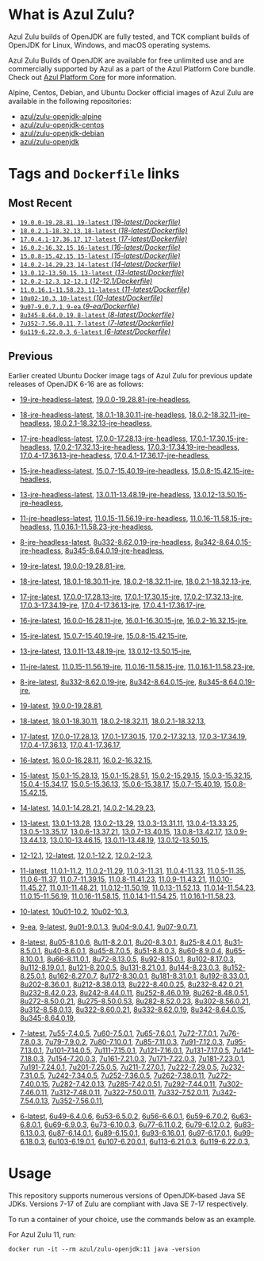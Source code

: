 What is Azul Zulu?
======================================

Azul Zulu builds of OpenJDK are fully tested, and TCK compliant builds of OpenJDK for Linux, Windows, and macOS operating systems.

Azul Zulu Builds of OpenJDK are available for free unlimited use and are commercially supported by Azul as a part of the Azul Platform Core bundle.
Check out [Azul Platform Core][3] for more information.

Alpine, Centos, Debian, and Ubuntu Docker official images of Azul Zulu are available in the following repositories:

  * [azul/zulu-openjdk-alpine][4]
  * [azul/zulu-openjdk-centos][5]
  * [azul/zulu-openjdk-debian][6]
  * [azul/zulu-openjdk][7]

Tags and `Dockerfile` links
===========================

Most Recent
-----------

  * [`19.0.0-19.28.81`, `19-latest` (*19-latest/Dockerfile)*][10]
  * [`18.0.2.1-18.32.13`, `18-latest` (*18-latest/Dockerfile)*][16]
  * [`17.0.4.1-17.36.17`, `17-latest` (*17-latest/Dockerfile)*][28]
  * [`16.0.2-16.32.15`, `16-latest` (*16-latest/Dockerfile)*][49]
  * [`15.0.8-15.42.15`, `15-latest` (*15-latest/Dockerfile)*][56]
  * [`14.0.2-14.29.23`, `14-latest` (*14-latest/Dockerfile)*][72]
  * [`13.0.12-13.50.15`, `13-latest` (*13-latest/Dockerfile)*][75]
  * [`12.0.2-12.3`, `12-12.1` (*12-12.1/Dockerfile)*][94]
  * [`11.0.16.1-11.58.23`, `11-latest` (*11-latest/Dockerfile)*][98]
  * [`10u02-10.3`, `10-latest` (*10-latest/Dockerfile)*][125]
  * [`9u07-9.0.7.1`, `9-ea` (*9-ea/Dockerfile)*][128]
  * [`8u345-8.64.0.19`, `8-latest` (*8-latest/Dockerfile)*][133]
  * [`7u352-7.56.0.11`, `7-latest` (*7-latest/Dockerfile)*][182]
  * [`6u119-6.22.0.3`, `6-latest` (*6-latest/Dockerfile)*][220]

Previous
--------
Earlier created Ubuntu Docker image tags of Azul Zulu for previous update releases of OpenJDK 6-16 are as follows:

  * [19-jre-headless-latest][14],
  [19.0.0-19.28.81-jre-headless][15],
  
  * [18-jre-headless-latest][24],
  [18.0.1-18.30.11-jre-headless][25],
  [18.0.2-18.32.11-jre-headless][26],
  [18.0.2.1-18.32.13-jre-headless][27],
  
  * [17-jre-headless-latest][42],
  [17.0.0-17.28.13-jre-headless][43],
  [17.0.1-17.30.15-jre-headless][44],
  [17.0.2-17.32.13-jre-headless][45],
  [17.0.3-17.34.19-jre-headless][46],
  [17.0.4-17.36.13-jre-headless][47],
  [17.0.4.1-17.36.17-jre-headless][48],
  
  * [15-jre-headless-latest][69],
  [15.0.7-15.40.19-jre-headless][70],
  [15.0.8-15.42.15-jre-headless][71],
  
  * [13-jre-headless-latest][91],
  [13.0.11-13.48.19-jre-headless][92],
  [13.0.12-13.50.15-jre-headless][93],
  
  * [11-jre-headless-latest][120],
  [11.0.15-11.56.19-jre-headless][122],
  [11.0.16-11.58.15-jre-headless][123],
  [11.0.16.1-11.58.23-jre-headless][124],
  
  * [8-jre-headless-latest][178],
  [8u332-8.62.0.19-jre-headless][179],
  [8u342-8.64.0.15-jre-headless][180],
  [8u345-8.64.0.19-jre-headless][181],
  
  * [19-jre-latest][11],
  [19.0.0-19.28.81-jre][13],
  
  * [18-jre-latest][17],
  [18.0.1-18.30.11-jre][21],
  [18.0.2-18.32.11-jre][22],
  [18.0.2.1-18.32.13-jre][23],
  
  * [17-jre-latest][29],
  [17.0.0-17.28.13-jre][36],
  [17.0.1-17.30.15-jre][37],
  [17.0.2-17.32.13-jre][38],
  [17.0.3-17.34.19-jre][39],
  [17.0.4-17.36.13-jre][40],
  [17.0.4.1-17.36.17-jre][41],
  
  * [16-jre-latest][50],
  [16.0.0-16.28.11-jre][53],
  [16.0.1-16.30.15-jre][54],
  [16.0.2-16.32.15-jre][55],
  
  * [15-jre-latest][57],
  [15.0.7-15.40.19-jre][67],
  [15.0.8-15.42.15-jre][68],
  
  * [13-jre-latest][78],
  [13.0.11-13.48.19-jre][89],
  [13.0.12-13.50.15-jre][90],
  
  * [11-jre-latest][105],
  [11.0.15-11.56.19-jre][118],
  [11.0.16-11.58.15-jre][119],
  [11.0.16.1-11.58.23-jre][121],
  
  * [8-jre-latest][134],
  [8u332-8.62.0.19-jre][175],
  [8u342-8.64.0.15-jre][176],
  [8u345-8.64.0.19-jre][177],
  
  * [19-latest][10],
  [19.0.0-19.28.81][12],
  
  * [18-latest][16],
  [18.0.1-18.30.11][18],
  [18.0.2-18.32.11][19],
  [18.0.2.1-18.32.13][20],
  
  * [17-latest][28],
  [17.0.0-17.28.13][30],
  [17.0.1-17.30.15][31],
  [17.0.2-17.32.13][32],
  [17.0.3-17.34.19][33],
  [17.0.4-17.36.13][34],
  [17.0.4.1-17.36.17][35],
  
  * [16-latest][49],
  [16.0.0-16.28.11][51],
  [16.0.2-16.32.15][52],
  
  * [15-latest][56],
  [15.0.1-15.28.13][58],
  [15.0.1-15.28.51][59],
  [15.0.2-15.29.15][60],
  [15.0.3-15.32.15][61],
  [15.0.4-15.34.17][62],
  [15.0.5-15.36.13][63],
  [15.0.6-15.38.17][64],
  [15.0.7-15.40.19][65],
  [15.0.8-15.42.15][66],
  
  * [14-latest][72],
  [14.0.1-14.28.21][73],
  [14.0.2-14.29.23][74],
  
  * [13-latest][75],
  [13.0.1-13.28][76],
  [13.0.2-13.29][77],
  [13.0.3-13.31.11][79],
  [13.0.4-13.33.25][80],
  [13.0.5-13.35.17][81],
  [13.0.6-13.37.21][82],
  [13.0.7-13.40.15][83],
  [13.0.8-13.42.17][84],
  [13.0.9-13.44.13][85],
  [13.0.10-13.46.15][86],
  [13.0.11-13.48.19][87],
  [13.0.12-13.50.15][88],
  
  * [12-12.1][94],
  [12-latest][95],
  [12.0.1-12.2][96],
  [12.0.2-12.3][97],
  
  * [11-latest][98],
  [11.0.1-11.2][99],
  [11.0.2-11.29][100],
  [11.0.3-11.31][101],
  [11.0.4-11.33][102],
  [11.0.5-11.35][103],
  [11.0.6-11.37][104],
  [11.0.7-11.39.15][106],
  [11.0.8-11.41.23][107],
  [11.0.9-11.43.21][108],
  [11.0.10-11.45.27][109],
  [11.0.11-11.48.21][110],
  [11.0.12-11.50.19][111],
  [11.0.13-11.52.13][112],
  [11.0.14-11.54.23][113],
  [11.0.15-11.56.19][114],
  [11.0.16-11.58.15][115],
  [11.0.14.1-11.54.25][116],
  [11.0.16.1-11.58.23][117],
  
  * [10-latest][125],
  [10u01-10.2][126],
  [10u02-10.3][127],
  
  * [9-ea][128],
  [9-latest][129],
  [9u01-9.0.1.3][130],
  [9u04-9.0.4.1][131],
  [9u07-9.0.7.1][132],
  
  * [8-latest][133],
  [8u05-8.1.0.6][135],
  [8u11-8.2.0.1][136],
  [8u20-8.3.0.1][137],
  [8u25-8.4.0.1][138],
  [8u31-8.5.0.1][139],
  [8u40-8.6.0.1][140],
  [8u45-8.7.0.5][141],
  [8u51-8.8.0.3][142],
  [8u60-8.9.0.4][143],
  [8u65-8.10.0.1][144],
  [8u66-8.11.0.1][145],
  [8u72-8.13.0.5][146],
  [8u92-8.15.0.1][147],
  [8u102-8.17.0.3][148],
  [8u112-8.19.0.1][149],
  [8u121-8.20.0.5][150],
  [8u131-8.21.0.1][151],
  [8u144-8.23.0.3][152],
  [8u152-8.25.0.1][153],
  [8u162-8.27.0.7][154],
  [8u172-8.30.0.1][155],
  [8u181-8.31.0.1][156],
  [8u192-8.33.0.1][157],
  [8u202-8.36.0.1][158],
  [8u212-8.38.0.13][159],
  [8u222-8.40.0.25][160],
  [8u232-8.42.0.21][161],
  [8u232-8.42.0.23][162],
  [8u242-8.44.0.11][163],
  [8u252-8.46.0.19][164],
  [8u262-8.48.0.51][165],
  [8u272-8.50.0.21][166],
  [8u275-8.50.0.53][167],
  [8u282-8.52.0.23][168],
  [8u302-8.56.0.21][169],
  [8u312-8.58.0.13][170],
  [8u322-8.60.0.21][171],
  [8u332-8.62.0.19][172],
  [8u342-8.64.0.15][173],
  [8u345-8.64.0.19][174],
  
  * [7-latest][182],
  [7u55-7.4.0.5][183],
  [7u60-7.5.0.1][184],
  [7u65-7.6.0.1][185],
  [7u72-7.7.0.1][186],
  [7u76-7.8.0.3][187],
  [7u79-7.9.0.2][188],
  [7u80-7.10.0.1][189],
  [7u85-7.11.0.3][190],
  [7u91-7.12.0.3][191],
  [7u95-7.13.0.1][192],
  [7u101-7.14.0.5][193],
  [7u111-7.15.0.1][194],
  [7u121-7.16.0.1][195],
  [7u131-7.17.0.5][196],
  [7u141-7.18.0.3][197],
  [7u154-7.20.0.3][198],
  [7u161-7.21.0.3][199],
  [7u171-7.22.0.3][200],
  [7u181-7.23.0.1][201],
  [7u191-7.24.0.1][202],
  [7u201-7.25.0.5][203],
  [7u211-7.27.0.1][204],
  [7u222-7.29.0.5][205],
  [7u232-7.31.0.5][206],
  [7u242-7.34.0.5][207],
  [7u252-7.36.0.5][208],
  [7u262-7.38.0.11][209],
  [7u272-7.40.0.15][210],
  [7u282-7.42.0.13][211],
  [7u285-7.42.0.51][212],
  [7u292-7.44.0.11][213],
  [7u302-7.46.0.11][214],
  [7u312-7.48.0.11][215],
  [7u322-7.50.0.11][216],
  [7u332-7.52.0.11][217],
  [7u342-7.54.0.13][218],
  [7u352-7.56.0.11][219],
  
  * [6-latest][220],
  [6u49-6.4.0.6][221],
  [6u53-6.5.0.2][222],
  [6u56-6.6.0.1][223],
  [6u59-6.7.0.2][224],
  [6u63-6.8.0.1][225],
  [6u69-6.9.0.3][226],
  [6u73-6.10.0.3][227],
  [6u77-6.11.0.2][228],
  [6u79-6.12.0.2][229],
  [6u83-6.13.0.3][230],
  [6u87-6.14.0.1][231],
  [6u89-6.15.0.1][232],
  [6u93-6.16.0.1][233],
  [6u97-6.17.0.1][234],
  [6u99-6.18.0.3][235],
  [6u103-6.19.0.1][236],
  [6u107-6.20.0.1][237],
  [6u113-6.21.0.3][238],
  [6u119-6.22.0.3][239],
  

Usage
=====

This repository supports numerous versions of OpenJDK-based Java SE JDKs. Versions 7-17 of Zulu are compliant with Java SE 7-17 respectively.

To run a container of your choice, use the commands below as an example.

For Azul Zulu 11, run:

    docker run -it --rm azul/zulu-openjdk:11 java -version

  [1]: https://www.azul.com/files/ZuluDocker60.gif
  [2]: https://www.azul.com/
  [3]: https://www.azul.com/products/core/
  [4]: https://hub.docker.com/r/azul/zulu-openjdk-alpine
  [5]: https://hub.docker.com/r/azul/zulu-openjdk-centos
  [6]: https://hub.docker.com/r/azul/zulu-openjdk-debian
  [7]: https://hub.docker.com/r/azul/zulu-openjdk


  [14]: https://github.com/zulu-openjdk/zulu-openjdk/blob/master/19-jre-headless-latest/Dockerfile
  [15]: https://github.com/zulu-openjdk/zulu-openjdk/blob/master/19.0.0-19.28.81-jre-headless/Dockerfile
  
  [24]: https://github.com/zulu-openjdk/zulu-openjdk/blob/master/18-jre-headless-latest/Dockerfile
  [25]: https://github.com/zulu-openjdk/zulu-openjdk/blob/master/18.0.1-18.30.11-jre-headless/Dockerfile
  [26]: https://github.com/zulu-openjdk/zulu-openjdk/blob/master/18.0.2-18.32.11-jre-headless/Dockerfile
  [27]: https://github.com/zulu-openjdk/zulu-openjdk/blob/master/18.0.2.1-18.32.13-jre-headless/Dockerfile
  
  [42]: https://github.com/zulu-openjdk/zulu-openjdk/blob/master/17-jre-headless-latest/Dockerfile
  [43]: https://github.com/zulu-openjdk/zulu-openjdk/blob/master/17.0.0-17.28.13-jre-headless/Dockerfile
  [44]: https://github.com/zulu-openjdk/zulu-openjdk/blob/master/17.0.1-17.30.15-jre-headless/Dockerfile
  [45]: https://github.com/zulu-openjdk/zulu-openjdk/blob/master/17.0.2-17.32.13-jre-headless/Dockerfile
  [46]: https://github.com/zulu-openjdk/zulu-openjdk/blob/master/17.0.3-17.34.19-jre-headless/Dockerfile
  [47]: https://github.com/zulu-openjdk/zulu-openjdk/blob/master/17.0.4-17.36.13-jre-headless/Dockerfile
  [48]: https://github.com/zulu-openjdk/zulu-openjdk/blob/master/17.0.4.1-17.36.17-jre-headless/Dockerfile
  
  [69]: https://github.com/zulu-openjdk/zulu-openjdk/blob/master/15-jre-headless-latest/Dockerfile
  [70]: https://github.com/zulu-openjdk/zulu-openjdk/blob/master/15.0.7-15.40.19-jre-headless/Dockerfile
  [71]: https://github.com/zulu-openjdk/zulu-openjdk/blob/master/15.0.8-15.42.15-jre-headless/Dockerfile
  
  [91]: https://github.com/zulu-openjdk/zulu-openjdk/blob/master/13-jre-headless-latest/Dockerfile
  [92]: https://github.com/zulu-openjdk/zulu-openjdk/blob/master/13.0.11-13.48.19-jre-headless/Dockerfile
  [93]: https://github.com/zulu-openjdk/zulu-openjdk/blob/master/13.0.12-13.50.15-jre-headless/Dockerfile
  
  [120]: https://github.com/zulu-openjdk/zulu-openjdk/blob/master/11-jre-headless-latest/Dockerfile
  [122]: https://github.com/zulu-openjdk/zulu-openjdk/blob/master/11.0.15-11.56.19-jre-headless/Dockerfile
  [123]: https://github.com/zulu-openjdk/zulu-openjdk/blob/master/11.0.16-11.58.15-jre-headless/Dockerfile
  [124]: https://github.com/zulu-openjdk/zulu-openjdk/blob/master/11.0.16.1-11.58.23-jre-headless/Dockerfile
  
  [178]: https://github.com/zulu-openjdk/zulu-openjdk/blob/master/8-jre-headless-latest/Dockerfile
  [179]: https://github.com/zulu-openjdk/zulu-openjdk/blob/master/8u332-8.62.0.19-jre-headless/Dockerfile
  [180]: https://github.com/zulu-openjdk/zulu-openjdk/blob/master/8u342-8.64.0.15-jre-headless/Dockerfile
  [181]: https://github.com/zulu-openjdk/zulu-openjdk/blob/master/8u345-8.64.0.19-jre-headless/Dockerfile
  
  [11]: https://github.com/zulu-openjdk/zulu-openjdk/blob/master/19-jre-latest/Dockerfile
  [13]: https://github.com/zulu-openjdk/zulu-openjdk/blob/master/19.0.0-19.28.81-jre/Dockerfile
  
  [17]: https://github.com/zulu-openjdk/zulu-openjdk/blob/master/18-jre-latest/Dockerfile
  [21]: https://github.com/zulu-openjdk/zulu-openjdk/blob/master/18.0.1-18.30.11-jre/Dockerfile
  [22]: https://github.com/zulu-openjdk/zulu-openjdk/blob/master/18.0.2-18.32.11-jre/Dockerfile
  [23]: https://github.com/zulu-openjdk/zulu-openjdk/blob/master/18.0.2.1-18.32.13-jre/Dockerfile
  
  [29]: https://github.com/zulu-openjdk/zulu-openjdk/blob/master/17-jre-latest/Dockerfile
  [36]: https://github.com/zulu-openjdk/zulu-openjdk/blob/master/17.0.0-17.28.13-jre/Dockerfile
  [37]: https://github.com/zulu-openjdk/zulu-openjdk/blob/master/17.0.1-17.30.15-jre/Dockerfile
  [38]: https://github.com/zulu-openjdk/zulu-openjdk/blob/master/17.0.2-17.32.13-jre/Dockerfile
  [39]: https://github.com/zulu-openjdk/zulu-openjdk/blob/master/17.0.3-17.34.19-jre/Dockerfile
  [40]: https://github.com/zulu-openjdk/zulu-openjdk/blob/master/17.0.4-17.36.13-jre/Dockerfile
  [41]: https://github.com/zulu-openjdk/zulu-openjdk/blob/master/17.0.4.1-17.36.17-jre/Dockerfile
  
  [50]: https://github.com/zulu-openjdk/zulu-openjdk/blob/master/16-jre-latest/Dockerfile
  [53]: https://github.com/zulu-openjdk/zulu-openjdk/blob/master/16.0.0-16.28.11-jre/Dockerfile
  [54]: https://github.com/zulu-openjdk/zulu-openjdk/blob/master/16.0.1-16.30.15-jre/Dockerfile
  [55]: https://github.com/zulu-openjdk/zulu-openjdk/blob/master/16.0.2-16.32.15-jre/Dockerfile
  
  [57]: https://github.com/zulu-openjdk/zulu-openjdk/blob/master/15-jre-latest/Dockerfile
  [67]: https://github.com/zulu-openjdk/zulu-openjdk/blob/master/15.0.7-15.40.19-jre/Dockerfile
  [68]: https://github.com/zulu-openjdk/zulu-openjdk/blob/master/15.0.8-15.42.15-jre/Dockerfile
  
  [78]: https://github.com/zulu-openjdk/zulu-openjdk/blob/master/13-jre-latest/Dockerfile
  [89]: https://github.com/zulu-openjdk/zulu-openjdk/blob/master/13.0.11-13.48.19-jre/Dockerfile
  [90]: https://github.com/zulu-openjdk/zulu-openjdk/blob/master/13.0.12-13.50.15-jre/Dockerfile
  
  [105]: https://github.com/zulu-openjdk/zulu-openjdk/blob/master/11-jre-latest/Dockerfile
  [118]: https://github.com/zulu-openjdk/zulu-openjdk/blob/master/11.0.15-11.56.19-jre/Dockerfile
  [119]: https://github.com/zulu-openjdk/zulu-openjdk/blob/master/11.0.16-11.58.15-jre/Dockerfile
  [121]: https://github.com/zulu-openjdk/zulu-openjdk/blob/master/11.0.16.1-11.58.23-jre/Dockerfile
  
  [134]: https://github.com/zulu-openjdk/zulu-openjdk/blob/master/8-jre-latest/Dockerfile
  [175]: https://github.com/zulu-openjdk/zulu-openjdk/blob/master/8u332-8.62.0.19-jre/Dockerfile
  [176]: https://github.com/zulu-openjdk/zulu-openjdk/blob/master/8u342-8.64.0.15-jre/Dockerfile
  [177]: https://github.com/zulu-openjdk/zulu-openjdk/blob/master/8u345-8.64.0.19-jre/Dockerfile
  
  [10]: https://github.com/zulu-openjdk/zulu-openjdk/blob/master/19-latest/Dockerfile
  [12]: https://github.com/zulu-openjdk/zulu-openjdk/blob/master/19.0.0-19.28.81/Dockerfile
  
  [16]: https://github.com/zulu-openjdk/zulu-openjdk/blob/master/18-latest/Dockerfile
  [18]: https://github.com/zulu-openjdk/zulu-openjdk/blob/master/18.0.1-18.30.11/Dockerfile
  [19]: https://github.com/zulu-openjdk/zulu-openjdk/blob/master/18.0.2-18.32.11/Dockerfile
  [20]: https://github.com/zulu-openjdk/zulu-openjdk/blob/master/18.0.2.1-18.32.13/Dockerfile
  
  [28]: https://github.com/zulu-openjdk/zulu-openjdk/blob/master/17-latest/Dockerfile
  [30]: https://github.com/zulu-openjdk/zulu-openjdk/blob/master/17.0.0-17.28.13/Dockerfile
  [31]: https://github.com/zulu-openjdk/zulu-openjdk/blob/master/17.0.1-17.30.15/Dockerfile
  [32]: https://github.com/zulu-openjdk/zulu-openjdk/blob/master/17.0.2-17.32.13/Dockerfile
  [33]: https://github.com/zulu-openjdk/zulu-openjdk/blob/master/17.0.3-17.34.19/Dockerfile
  [34]: https://github.com/zulu-openjdk/zulu-openjdk/blob/master/17.0.4-17.36.13/Dockerfile
  [35]: https://github.com/zulu-openjdk/zulu-openjdk/blob/master/17.0.4.1-17.36.17/Dockerfile
  
  [49]: https://github.com/zulu-openjdk/zulu-openjdk/blob/master/16-latest/Dockerfile
  [51]: https://github.com/zulu-openjdk/zulu-openjdk/blob/master/16.0.0-16.28.11/Dockerfile
  [52]: https://github.com/zulu-openjdk/zulu-openjdk/blob/master/16.0.2-16.32.15/Dockerfile
  
  [56]: https://github.com/zulu-openjdk/zulu-openjdk/blob/master/15-latest/Dockerfile
  [58]: https://github.com/zulu-openjdk/zulu-openjdk/blob/master/15.0.1-15.28.13/Dockerfile
  [59]: https://github.com/zulu-openjdk/zulu-openjdk/blob/master/15.0.1-15.28.51/Dockerfile
  [60]: https://github.com/zulu-openjdk/zulu-openjdk/blob/master/15.0.2-15.29.15/Dockerfile
  [61]: https://github.com/zulu-openjdk/zulu-openjdk/blob/master/15.0.3-15.32.15/Dockerfile
  [62]: https://github.com/zulu-openjdk/zulu-openjdk/blob/master/15.0.4-15.34.17/Dockerfile
  [63]: https://github.com/zulu-openjdk/zulu-openjdk/blob/master/15.0.5-15.36.13/Dockerfile
  [64]: https://github.com/zulu-openjdk/zulu-openjdk/blob/master/15.0.6-15.38.17/Dockerfile
  [65]: https://github.com/zulu-openjdk/zulu-openjdk/blob/master/15.0.7-15.40.19/Dockerfile
  [66]: https://github.com/zulu-openjdk/zulu-openjdk/blob/master/15.0.8-15.42.15/Dockerfile
  
  [72]: https://github.com/zulu-openjdk/zulu-openjdk/blob/master/14-latest/Dockerfile
  [73]: https://github.com/zulu-openjdk/zulu-openjdk/blob/master/14.0.1-14.28.21/Dockerfile
  [74]: https://github.com/zulu-openjdk/zulu-openjdk/blob/master/14.0.2-14.29.23/Dockerfile
  
  [75]: https://github.com/zulu-openjdk/zulu-openjdk/blob/master/13-latest/Dockerfile
  [76]: https://github.com/zulu-openjdk/zulu-openjdk/blob/master/13.0.1-13.28/Dockerfile
  [77]: https://github.com/zulu-openjdk/zulu-openjdk/blob/master/13.0.2-13.29/Dockerfile
  [79]: https://github.com/zulu-openjdk/zulu-openjdk/blob/master/13.0.3-13.31.11/Dockerfile
  [80]: https://github.com/zulu-openjdk/zulu-openjdk/blob/master/13.0.4-13.33.25/Dockerfile
  [81]: https://github.com/zulu-openjdk/zulu-openjdk/blob/master/13.0.5-13.35.17/Dockerfile
  [82]: https://github.com/zulu-openjdk/zulu-openjdk/blob/master/13.0.6-13.37.21/Dockerfile
  [83]: https://github.com/zulu-openjdk/zulu-openjdk/blob/master/13.0.7-13.40.15/Dockerfile
  [84]: https://github.com/zulu-openjdk/zulu-openjdk/blob/master/13.0.8-13.42.17/Dockerfile
  [85]: https://github.com/zulu-openjdk/zulu-openjdk/blob/master/13.0.9-13.44.13/Dockerfile
  [86]: https://github.com/zulu-openjdk/zulu-openjdk/blob/master/13.0.10-13.46.15/Dockerfile
  [87]: https://github.com/zulu-openjdk/zulu-openjdk/blob/master/13.0.11-13.48.19/Dockerfile
  [88]: https://github.com/zulu-openjdk/zulu-openjdk/blob/master/13.0.12-13.50.15/Dockerfile
  
  [94]: https://github.com/zulu-openjdk/zulu-openjdk/blob/master/12-12.1/Dockerfile
  [95]: https://github.com/zulu-openjdk/zulu-openjdk/blob/master/12-latest/Dockerfile
  [96]: https://github.com/zulu-openjdk/zulu-openjdk/blob/master/12.0.1-12.2/Dockerfile
  [97]: https://github.com/zulu-openjdk/zulu-openjdk/blob/master/12.0.2-12.3/Dockerfile
  
  [98]: https://github.com/zulu-openjdk/zulu-openjdk/blob/master/11-latest/Dockerfile
  [99]: https://github.com/zulu-openjdk/zulu-openjdk/blob/master/11.0.1-11.2/Dockerfile
  [100]: https://github.com/zulu-openjdk/zulu-openjdk/blob/master/11.0.2-11.29/Dockerfile
  [101]: https://github.com/zulu-openjdk/zulu-openjdk/blob/master/11.0.3-11.31/Dockerfile
  [102]: https://github.com/zulu-openjdk/zulu-openjdk/blob/master/11.0.4-11.33/Dockerfile
  [103]: https://github.com/zulu-openjdk/zulu-openjdk/blob/master/11.0.5-11.35/Dockerfile
  [104]: https://github.com/zulu-openjdk/zulu-openjdk/blob/master/11.0.6-11.37/Dockerfile
  [106]: https://github.com/zulu-openjdk/zulu-openjdk/blob/master/11.0.7-11.39.15/Dockerfile
  [107]: https://github.com/zulu-openjdk/zulu-openjdk/blob/master/11.0.8-11.41.23/Dockerfile
  [108]: https://github.com/zulu-openjdk/zulu-openjdk/blob/master/11.0.9-11.43.21/Dockerfile
  [109]: https://github.com/zulu-openjdk/zulu-openjdk/blob/master/11.0.10-11.45.27/Dockerfile
  [110]: https://github.com/zulu-openjdk/zulu-openjdk/blob/master/11.0.11-11.48.21/Dockerfile
  [111]: https://github.com/zulu-openjdk/zulu-openjdk/blob/master/11.0.12-11.50.19/Dockerfile
  [112]: https://github.com/zulu-openjdk/zulu-openjdk/blob/master/11.0.13-11.52.13/Dockerfile
  [113]: https://github.com/zulu-openjdk/zulu-openjdk/blob/master/11.0.14-11.54.23/Dockerfile
  [114]: https://github.com/zulu-openjdk/zulu-openjdk/blob/master/11.0.15-11.56.19/Dockerfile
  [115]: https://github.com/zulu-openjdk/zulu-openjdk/blob/master/11.0.16-11.58.15/Dockerfile
  [116]: https://github.com/zulu-openjdk/zulu-openjdk/blob/master/11.0.14.1-11.54.25/Dockerfile
  [117]: https://github.com/zulu-openjdk/zulu-openjdk/blob/master/11.0.16.1-11.58.23/Dockerfile
  
  [125]: https://github.com/zulu-openjdk/zulu-openjdk/blob/master/10-latest/Dockerfile
  [126]: https://github.com/zulu-openjdk/zulu-openjdk/blob/master/10u01-10.2/Dockerfile
  [127]: https://github.com/zulu-openjdk/zulu-openjdk/blob/master/10u02-10.3/Dockerfile
  
  [128]: https://github.com/zulu-openjdk/zulu-openjdk/blob/master/9-ea/Dockerfile
  [129]: https://github.com/zulu-openjdk/zulu-openjdk/blob/master/9-latest/Dockerfile
  [130]: https://github.com/zulu-openjdk/zulu-openjdk/blob/master/9u01-9.0.1.3/Dockerfile
  [131]: https://github.com/zulu-openjdk/zulu-openjdk/blob/master/9u04-9.0.4.1/Dockerfile
  [132]: https://github.com/zulu-openjdk/zulu-openjdk/blob/master/9u07-9.0.7.1/Dockerfile
  
  [133]: https://github.com/zulu-openjdk/zulu-openjdk/blob/master/8-latest/Dockerfile
  [135]: https://github.com/zulu-openjdk/zulu-openjdk/blob/master/8u05-8.1.0.6/Dockerfile
  [136]: https://github.com/zulu-openjdk/zulu-openjdk/blob/master/8u11-8.2.0.1/Dockerfile
  [137]: https://github.com/zulu-openjdk/zulu-openjdk/blob/master/8u20-8.3.0.1/Dockerfile
  [138]: https://github.com/zulu-openjdk/zulu-openjdk/blob/master/8u25-8.4.0.1/Dockerfile
  [139]: https://github.com/zulu-openjdk/zulu-openjdk/blob/master/8u31-8.5.0.1/Dockerfile
  [140]: https://github.com/zulu-openjdk/zulu-openjdk/blob/master/8u40-8.6.0.1/Dockerfile
  [141]: https://github.com/zulu-openjdk/zulu-openjdk/blob/master/8u45-8.7.0.5/Dockerfile
  [142]: https://github.com/zulu-openjdk/zulu-openjdk/blob/master/8u51-8.8.0.3/Dockerfile
  [143]: https://github.com/zulu-openjdk/zulu-openjdk/blob/master/8u60-8.9.0.4/Dockerfile
  [144]: https://github.com/zulu-openjdk/zulu-openjdk/blob/master/8u65-8.10.0.1/Dockerfile
  [145]: https://github.com/zulu-openjdk/zulu-openjdk/blob/master/8u66-8.11.0.1/Dockerfile
  [146]: https://github.com/zulu-openjdk/zulu-openjdk/blob/master/8u72-8.13.0.5/Dockerfile
  [147]: https://github.com/zulu-openjdk/zulu-openjdk/blob/master/8u92-8.15.0.1/Dockerfile
  [148]: https://github.com/zulu-openjdk/zulu-openjdk/blob/master/8u102-8.17.0.3/Dockerfile
  [149]: https://github.com/zulu-openjdk/zulu-openjdk/blob/master/8u112-8.19.0.1/Dockerfile
  [150]: https://github.com/zulu-openjdk/zulu-openjdk/blob/master/8u121-8.20.0.5/Dockerfile
  [151]: https://github.com/zulu-openjdk/zulu-openjdk/blob/master/8u131-8.21.0.1/Dockerfile
  [152]: https://github.com/zulu-openjdk/zulu-openjdk/blob/master/8u144-8.23.0.3/Dockerfile
  [153]: https://github.com/zulu-openjdk/zulu-openjdk/blob/master/8u152-8.25.0.1/Dockerfile
  [154]: https://github.com/zulu-openjdk/zulu-openjdk/blob/master/8u162-8.27.0.7/Dockerfile
  [155]: https://github.com/zulu-openjdk/zulu-openjdk/blob/master/8u172-8.30.0.1/Dockerfile
  [156]: https://github.com/zulu-openjdk/zulu-openjdk/blob/master/8u181-8.31.0.1/Dockerfile
  [157]: https://github.com/zulu-openjdk/zulu-openjdk/blob/master/8u192-8.33.0.1/Dockerfile
  [158]: https://github.com/zulu-openjdk/zulu-openjdk/blob/master/8u202-8.36.0.1/Dockerfile
  [159]: https://github.com/zulu-openjdk/zulu-openjdk/blob/master/8u212-8.38.0.13/Dockerfile
  [160]: https://github.com/zulu-openjdk/zulu-openjdk/blob/master/8u222-8.40.0.25/Dockerfile
  [161]: https://github.com/zulu-openjdk/zulu-openjdk/blob/master/8u232-8.42.0.21/Dockerfile
  [162]: https://github.com/zulu-openjdk/zulu-openjdk/blob/master/8u232-8.42.0.23/Dockerfile
  [163]: https://github.com/zulu-openjdk/zulu-openjdk/blob/master/8u242-8.44.0.11/Dockerfile
  [164]: https://github.com/zulu-openjdk/zulu-openjdk/blob/master/8u252-8.46.0.19/Dockerfile
  [165]: https://github.com/zulu-openjdk/zulu-openjdk/blob/master/8u262-8.48.0.51/Dockerfile
  [166]: https://github.com/zulu-openjdk/zulu-openjdk/blob/master/8u272-8.50.0.21/Dockerfile
  [167]: https://github.com/zulu-openjdk/zulu-openjdk/blob/master/8u275-8.50.0.53/Dockerfile
  [168]: https://github.com/zulu-openjdk/zulu-openjdk/blob/master/8u282-8.52.0.23/Dockerfile
  [169]: https://github.com/zulu-openjdk/zulu-openjdk/blob/master/8u302-8.56.0.21/Dockerfile
  [170]: https://github.com/zulu-openjdk/zulu-openjdk/blob/master/8u312-8.58.0.13/Dockerfile
  [171]: https://github.com/zulu-openjdk/zulu-openjdk/blob/master/8u322-8.60.0.21/Dockerfile
  [172]: https://github.com/zulu-openjdk/zulu-openjdk/blob/master/8u332-8.62.0.19/Dockerfile
  [173]: https://github.com/zulu-openjdk/zulu-openjdk/blob/master/8u342-8.64.0.15/Dockerfile
  [174]: https://github.com/zulu-openjdk/zulu-openjdk/blob/master/8u345-8.64.0.19/Dockerfile
  
  [182]: https://github.com/zulu-openjdk/zulu-openjdk/blob/master/7-latest/Dockerfile
  [183]: https://github.com/zulu-openjdk/zulu-openjdk/blob/master/7u55-7.4.0.5/Dockerfile
  [184]: https://github.com/zulu-openjdk/zulu-openjdk/blob/master/7u60-7.5.0.1/Dockerfile
  [185]: https://github.com/zulu-openjdk/zulu-openjdk/blob/master/7u65-7.6.0.1/Dockerfile
  [186]: https://github.com/zulu-openjdk/zulu-openjdk/blob/master/7u72-7.7.0.1/Dockerfile
  [187]: https://github.com/zulu-openjdk/zulu-openjdk/blob/master/7u76-7.8.0.3/Dockerfile
  [188]: https://github.com/zulu-openjdk/zulu-openjdk/blob/master/7u79-7.9.0.2/Dockerfile
  [189]: https://github.com/zulu-openjdk/zulu-openjdk/blob/master/7u80-7.10.0.1/Dockerfile
  [190]: https://github.com/zulu-openjdk/zulu-openjdk/blob/master/7u85-7.11.0.3/Dockerfile
  [191]: https://github.com/zulu-openjdk/zulu-openjdk/blob/master/7u91-7.12.0.3/Dockerfile
  [192]: https://github.com/zulu-openjdk/zulu-openjdk/blob/master/7u95-7.13.0.1/Dockerfile
  [193]: https://github.com/zulu-openjdk/zulu-openjdk/blob/master/7u101-7.14.0.5/Dockerfile
  [194]: https://github.com/zulu-openjdk/zulu-openjdk/blob/master/7u111-7.15.0.1/Dockerfile
  [195]: https://github.com/zulu-openjdk/zulu-openjdk/blob/master/7u121-7.16.0.1/Dockerfile
  [196]: https://github.com/zulu-openjdk/zulu-openjdk/blob/master/7u131-7.17.0.5/Dockerfile
  [197]: https://github.com/zulu-openjdk/zulu-openjdk/blob/master/7u141-7.18.0.3/Dockerfile
  [198]: https://github.com/zulu-openjdk/zulu-openjdk/blob/master/7u154-7.20.0.3/Dockerfile
  [199]: https://github.com/zulu-openjdk/zulu-openjdk/blob/master/7u161-7.21.0.3/Dockerfile
  [200]: https://github.com/zulu-openjdk/zulu-openjdk/blob/master/7u171-7.22.0.3/Dockerfile
  [201]: https://github.com/zulu-openjdk/zulu-openjdk/blob/master/7u181-7.23.0.1/Dockerfile
  [202]: https://github.com/zulu-openjdk/zulu-openjdk/blob/master/7u191-7.24.0.1/Dockerfile
  [203]: https://github.com/zulu-openjdk/zulu-openjdk/blob/master/7u201-7.25.0.5/Dockerfile
  [204]: https://github.com/zulu-openjdk/zulu-openjdk/blob/master/7u211-7.27.0.1/Dockerfile
  [205]: https://github.com/zulu-openjdk/zulu-openjdk/blob/master/7u222-7.29.0.5/Dockerfile
  [206]: https://github.com/zulu-openjdk/zulu-openjdk/blob/master/7u232-7.31.0.5/Dockerfile
  [207]: https://github.com/zulu-openjdk/zulu-openjdk/blob/master/7u242-7.34.0.5/Dockerfile
  [208]: https://github.com/zulu-openjdk/zulu-openjdk/blob/master/7u252-7.36.0.5/Dockerfile
  [209]: https://github.com/zulu-openjdk/zulu-openjdk/blob/master/7u262-7.38.0.11/Dockerfile
  [210]: https://github.com/zulu-openjdk/zulu-openjdk/blob/master/7u272-7.40.0.15/Dockerfile
  [211]: https://github.com/zulu-openjdk/zulu-openjdk/blob/master/7u282-7.42.0.13/Dockerfile
  [212]: https://github.com/zulu-openjdk/zulu-openjdk/blob/master/7u285-7.42.0.51/Dockerfile
  [213]: https://github.com/zulu-openjdk/zulu-openjdk/blob/master/7u292-7.44.0.11/Dockerfile
  [214]: https://github.com/zulu-openjdk/zulu-openjdk/blob/master/7u302-7.46.0.11/Dockerfile
  [215]: https://github.com/zulu-openjdk/zulu-openjdk/blob/master/7u312-7.48.0.11/Dockerfile
  [216]: https://github.com/zulu-openjdk/zulu-openjdk/blob/master/7u322-7.50.0.11/Dockerfile
  [217]: https://github.com/zulu-openjdk/zulu-openjdk/blob/master/7u332-7.52.0.11/Dockerfile
  [218]: https://github.com/zulu-openjdk/zulu-openjdk/blob/master/7u342-7.54.0.13/Dockerfile
  [219]: https://github.com/zulu-openjdk/zulu-openjdk/blob/master/7u352-7.56.0.11/Dockerfile
  
  [220]: https://github.com/zulu-openjdk/zulu-openjdk/blob/master/6-latest/Dockerfile
  [221]: https://github.com/zulu-openjdk/zulu-openjdk/blob/master/6u49-6.4.0.6/Dockerfile
  [222]: https://github.com/zulu-openjdk/zulu-openjdk/blob/master/6u53-6.5.0.2/Dockerfile
  [223]: https://github.com/zulu-openjdk/zulu-openjdk/blob/master/6u56-6.6.0.1/Dockerfile
  [224]: https://github.com/zulu-openjdk/zulu-openjdk/blob/master/6u59-6.7.0.2/Dockerfile
  [225]: https://github.com/zulu-openjdk/zulu-openjdk/blob/master/6u63-6.8.0.1/Dockerfile
  [226]: https://github.com/zulu-openjdk/zulu-openjdk/blob/master/6u69-6.9.0.3/Dockerfile
  [227]: https://github.com/zulu-openjdk/zulu-openjdk/blob/master/6u73-6.10.0.3/Dockerfile
  [228]: https://github.com/zulu-openjdk/zulu-openjdk/blob/master/6u77-6.11.0.2/Dockerfile
  [229]: https://github.com/zulu-openjdk/zulu-openjdk/blob/master/6u79-6.12.0.2/Dockerfile
  [230]: https://github.com/zulu-openjdk/zulu-openjdk/blob/master/6u83-6.13.0.3/Dockerfile
  [231]: https://github.com/zulu-openjdk/zulu-openjdk/blob/master/6u87-6.14.0.1/Dockerfile
  [232]: https://github.com/zulu-openjdk/zulu-openjdk/blob/master/6u89-6.15.0.1/Dockerfile
  [233]: https://github.com/zulu-openjdk/zulu-openjdk/blob/master/6u93-6.16.0.1/Dockerfile
  [234]: https://github.com/zulu-openjdk/zulu-openjdk/blob/master/6u97-6.17.0.1/Dockerfile
  [235]: https://github.com/zulu-openjdk/zulu-openjdk/blob/master/6u99-6.18.0.3/Dockerfile
  [236]: https://github.com/zulu-openjdk/zulu-openjdk/blob/master/6u103-6.19.0.1/Dockerfile
  [237]: https://github.com/zulu-openjdk/zulu-openjdk/blob/master/6u107-6.20.0.1/Dockerfile
  [238]: https://github.com/zulu-openjdk/zulu-openjdk/blob/master/6u113-6.21.0.3/Dockerfile
  [239]: https://github.com/zulu-openjdk/zulu-openjdk/blob/master/6u119-6.22.0.3/Dockerfile
  